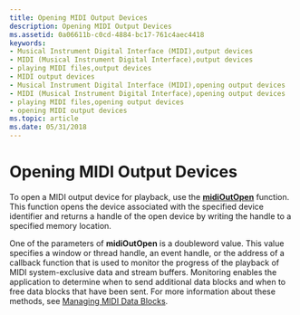 ```yaml
---
title: Opening MIDI Output Devices
description: Opening MIDI Output Devices
ms.assetid: 0a06611b-c0cd-4884-bc17-761c4aec4418
keywords:
- Musical Instrument Digital Interface (MIDI),output devices
- MIDI (Musical Instrument Digital Interface),output devices
- playing MIDI files,output devices
- MIDI output devices
- Musical Instrument Digital Interface (MIDI),opening output devices
- MIDI (Musical Instrument Digital Interface),opening output devices
- playing MIDI files,opening output devices
- opening MIDI output devices
ms.topic: article
ms.date: 05/31/2018
---
```


# Opening MIDI Output Devices

To open a MIDI output device for playback, use the [**midiOutOpen**](/windows/win32/api/mmeapi/nf-mmeapi-midioutopen) function. This function opens the device associated with the specified device identifier and returns a handle of the open device by writing the handle to a specified memory location.

One of the parameters of **midiOutOpen** is a doubleword value. This value specifies a window or thread handle, an event handle, or the address of a callback function that is used to monitor the progress of the playback of MIDI system-exclusive data and stream buffers. Monitoring enables the application to determine when to send additional data blocks and when to free data blocks that have been sent. For more information about these methods, see [Managing MIDI Data Blocks](managing-midi-data-blocks.md).

 

 